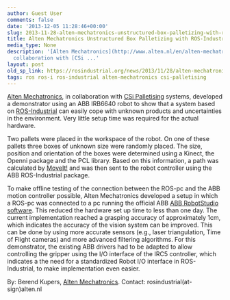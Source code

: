 ```yaml
---
author: Guest User
comments: false
date: '2013-12-05 11:28:46+00:00'
slug: 2013-11-28-alten-mechatronics-unstructured-box-palletizing-with-ros-i-and-moveit
title: Alten Mechatronics Unstructured Box Palletizing with ROS-Industrial
media_type: None
description: '[Alten Mechatronics](http://www.alten.nl/en/alten-mechatronics/), in
  collaboration with [CSi ...'
layout: post
old_sp_link: https://rosindustrial.org/news/2013/11/28/alten-mechatronics-unstructured-box-palletizing-with-ros-i-and-moveit
tags: ros ros-i ros-industrial alten-mechatronics csi-palletising
---
```



[Alten Mechatronics](http://www.alten.nl/en/alten-mechatronics/), in collaboration with [CSi Palletising](http://www.csiportal.com/en/palletisingsystems) systems, developed a demonstrator using an ABB IRB6640 robot to show that a system based on [ROS-Industrial](http://rosindustrial.org/) can easily cope with unknown products and uncertainties in the environment. Very little setup time was required for the actual hardware.

Two pallets were placed in the workspace of the robot. On one of these pallets three boxes of unknown size were randomly placed. The size, position and orientation of the boxes were determined using a Kinect, the Openni package and the PCL library. Based on this information, a path was calculated by [MoveIt!](http://moveit.ros.org/wiki/MoveIt!) and was then sent to the robot controller using the ABB ROS-Industrial package.

To make offline testing of the connection between the ROS-pc and the ABB motion controller possible, Alten Mechatronics developed a setup in which a ROS-pc was connected to a pc running the official ABB [ABB RobotStudio software](http://wiki.ros.org/abb/Tutorials/RobotStudio). This reduced the hardware set up time to less than one day. The current implementation reached a grasping accuracy of approximately 1cm, which indicates the accuracy of the vision system can be improved. This can be done by using more accurate sensors (e.g., laser triangulation, Time of Flight cameras) and more advanced filtering algorithms. For this demonstrator, the existing ABB drivers had to be adapted to allow controlling the gripper using the I/O interface of the IRC5 controller, which indicates a the need for a standardized Robot I/O interface in ROS-Industrial, to make implementation even easier.

By: Berend Kupers, [Alten Mechatronics](http://www.alten.nl/en/alten-mechatronics/).
Contact: rosindustrial(at-sign)alten.nl


